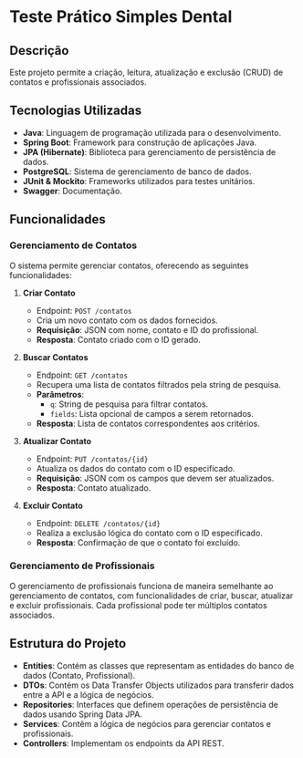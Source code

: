 # Teste Prático Simples Dental

## Descrição
Este projeto permite a criação, leitura, atualização e exclusão (CRUD) de contatos e profissionais associados.

## Tecnologias Utilizadas
- **Java**: Linguagem de programação utilizada para o desenvolvimento.
- **Spring Boot**: Framework para construção de aplicações Java.
- **JPA (Hibernate)**: Biblioteca para gerenciamento de persistência de dados.
- **PostgreSQL**: Sistema de gerenciamento de banco de dados.
- **JUnit & Mockito**: Frameworks utilizados para testes unitários.
- **Swagger**: Documentação.

## Funcionalidades

### Gerenciamento de Contatos
O sistema permite gerenciar contatos, oferecendo as seguintes funcionalidades:

1. **Criar Contato**
    - Endpoint: `POST /contatos`
    - Cria um novo contato com os dados fornecidos.
    - **Requisição**: JSON com nome, contato e ID do profissional.
    - **Resposta**: Contato criado com o ID gerado.

2. **Buscar Contatos**
    - Endpoint: `GET /contatos`
    - Recupera uma lista de contatos filtrados pela string de pesquisa.
    - **Parâmetros**:
        - `q`: String de pesquisa para filtrar contatos.
        - `fields`: Lista opcional de campos a serem retornados.
    - **Resposta**: Lista de contatos correspondentes aos critérios.

3. **Atualizar Contato**
    - Endpoint: `PUT /contatos/{id}`
    - Atualiza os dados do contato com o ID especificado.
    - **Requisição**: JSON com os campos que devem ser atualizados.
    - **Resposta**: Contato atualizado.

4. **Excluir Contato**
    - Endpoint: `DELETE /contatos/{id}`
    - Realiza a exclusão lógica do contato com o ID especificado.
    - **Resposta**: Confirmação de que o contato foi excluído.

### Gerenciamento de Profissionais
O gerenciamento de profissionais funciona de maneira semelhante ao gerenciamento de contatos, com funcionalidades de criar, buscar, atualizar e excluir profissionais. Cada profissional pode ter múltiplos contatos associados.

## Estrutura do Projeto
- **Entities**: Contém as classes que representam as entidades do banco de dados (Contato, Profissional).
- **DTOs**: Contém os Data Transfer Objects utilizados para transferir dados entre a API e a lógica de negócios.
- **Repositories**: Interfaces que definem operações de persistência de dados usando Spring Data JPA.
- **Services**: Contêm a lógica de negócios para gerenciar contatos e profissionais.
- **Controllers**: Implementam os endpoints da API REST.